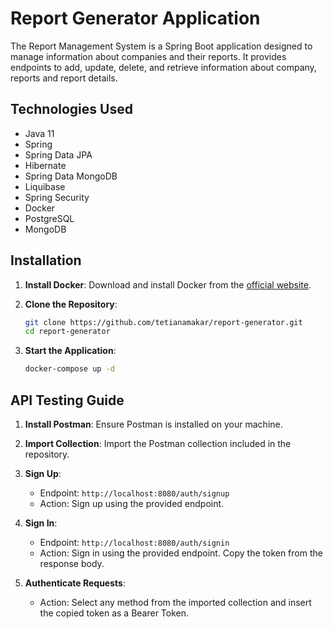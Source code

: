 # Report Generator Application
The Report Management System is a Spring Boot application designed to manage information about companies and their reports. It provides endpoints to add, update, delete, and retrieve information about company, reports and report details.

## Technologies Used
- Java 11
- Spring
- Spring Data JPA
- Hibernate
- Spring Data MongoDB
- Liquibase
- Spring Security
- Docker
- PostgreSQL
- MongoDB

## Installation 

1. **Install Docker**: Download and install Docker from the [official website](https://www.docker.com/products/docker-desktop).

2. **Clone the Repository**:
   ```sh
   git clone https://github.com/tetianamakar/report-generator.git
   cd report-generator

3. **Start the Application**:
      ```sh
      docker-compose up -d

## API Testing Guide

1. **Install Postman**: Ensure Postman is installed on your machine.

2. **Import Collection**: Import the Postman collection included in the repository.

3. **Sign Up**:
   - Endpoint: `http://localhost:8080/auth/signup`
   - Action: Sign up using the provided endpoint.

4. **Sign In**:
   - Endpoint: `http://localhost:8080/auth/signin`
   - Action: Sign in using the provided endpoint. Copy the token from the response body.

5. **Authenticate Requests**:
   - Action: Select any method from the imported collection and insert the copied token as a Bearer Token.
